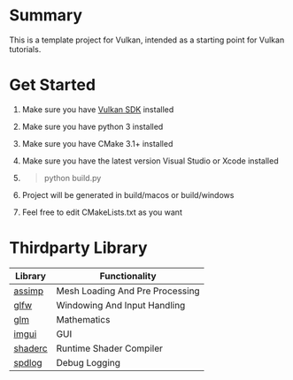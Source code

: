 # Summary
This is a template project for Vulkan, intended as a starting point for Vulkan tutorials.

# Get Started

1. Make sure you have [Vulkan SDK](https://vulkan.lunarg.com/sdk/home) installed

2. Make sure you have python 3 installed
3. Make sure you have CMake 3.1+ installed
4. Make sure you have the latest version Visual Studio or Xcode installed
5. > python build.py
6. Project will be generated in build/macos or build/windows
7. Feel free to edit CMakeLists.txt as you want

# Thirdparty Library

Library                                     | Functionality         
------------------------------------------  | -------------
[assimp](https://github.com/assimp/assimp)  | Mesh Loading And Pre Processing
[glfw](https://github.com/glfw/glfw)        | Windowing And Input Handling
[glm](https://github.com/g-truc/glm)        | Mathematics
[imgui](https://github.com/ocornut/imgui)    | GUI
[shaderc](https://github.com/google/shaderc)  | Runtime Shader Compiler
[spdlog](https://github.com/gabime/spdlog)   | Debug Logging

